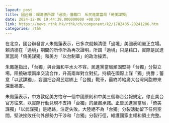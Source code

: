 ```yaml
---
layout: post
title: 國台辦：賴清德所謂「過境」僅藉口　斥民進黨當局「倚美謀獨」
date: 2024-12-06 19:44:39.000000000 +08:00
link: https://news.rthk.hk/rthk/ch/component/k2/1782435-20241206.htm
categories: rthk
---
```


在北京，國台辦發言人朱鳳蓮表示，已多次就賴清德「過境」美國表明嚴正立場。賴清德在「過境」期間的所作所為再次證明，所謂「過境」只是藉口，實際是民進黨當局「倚美謀獨」和美方「以台制華」的政治操弄。

朱鳳蓮指出，「台獨」與台海和平水火不容。民進黨當局頑固堅持「台獨」分裂立場，阻撓破壞兩岸交流合作，升高兩岸對立對抗，持續在國際上謀「獨」挑釁；蓄意「以武謀獨」，妄圖把台灣民眾綁上「台獨」戰車，最終將給廣大台灣同胞帶來深重禍害。

朱鳳蓮表示，中方敦促美方恪守一個中國原則和中美三個聯合公報規定，停止美台官方往來，以實際行動兌現不支持「台獨」的嚴肅承諾。正告民進黨當局，「倚美謀獨」「以武謀獨」是絕路，注定失敗。大陸絕不為「台獨」分裂活動留下任何空間，堅決挫敗任何外部勢力干涉和「台獨」分裂行徑，維護國家主權和領土完整。
